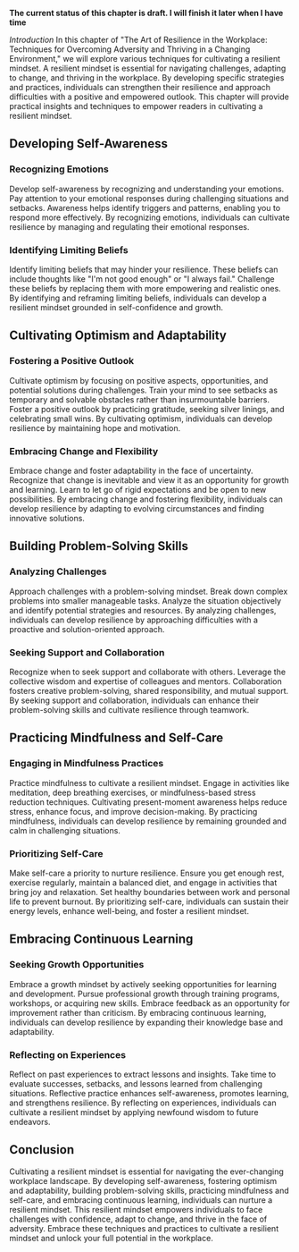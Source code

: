 **The current status of this chapter is draft. I will finish it later when I have time**

*Introduction* In this chapter of "The Art of Resilience in the Workplace: Techniques for Overcoming Adversity and Thriving in a Changing Environment," we will explore various techniques for cultivating a resilient mindset. A resilient mindset is essential for navigating challenges, adapting to change, and thriving in the workplace. By developing specific strategies and practices, individuals can strengthen their resilience and approach difficulties with a positive and empowered outlook. This chapter will provide practical insights and techniques to empower readers in cultivating a resilient mindset.

Developing Self-Awareness
-------------------------

### Recognizing Emotions

Develop self-awareness by recognizing and understanding your emotions. Pay attention to your emotional responses during challenging situations and setbacks. Awareness helps identify triggers and patterns, enabling you to respond more effectively. By recognizing emotions, individuals can cultivate resilience by managing and regulating their emotional responses.

### Identifying Limiting Beliefs

Identify limiting beliefs that may hinder your resilience. These beliefs can include thoughts like "I'm not good enough" or "I always fail." Challenge these beliefs by replacing them with more empowering and realistic ones. By identifying and reframing limiting beliefs, individuals can develop a resilient mindset grounded in self-confidence and growth.

Cultivating Optimism and Adaptability
-------------------------------------

### Fostering a Positive Outlook

Cultivate optimism by focusing on positive aspects, opportunities, and potential solutions during challenges. Train your mind to see setbacks as temporary and solvable obstacles rather than insurmountable barriers. Foster a positive outlook by practicing gratitude, seeking silver linings, and celebrating small wins. By cultivating optimism, individuals can develop resilience by maintaining hope and motivation.

### Embracing Change and Flexibility

Embrace change and foster adaptability in the face of uncertainty. Recognize that change is inevitable and view it as an opportunity for growth and learning. Learn to let go of rigid expectations and be open to new possibilities. By embracing change and fostering flexibility, individuals can develop resilience by adapting to evolving circumstances and finding innovative solutions.

Building Problem-Solving Skills
-------------------------------

### Analyzing Challenges

Approach challenges with a problem-solving mindset. Break down complex problems into smaller manageable tasks. Analyze the situation objectively and identify potential strategies and resources. By analyzing challenges, individuals can develop resilience by approaching difficulties with a proactive and solution-oriented approach.

### Seeking Support and Collaboration

Recognize when to seek support and collaborate with others. Leverage the collective wisdom and expertise of colleagues and mentors. Collaboration fosters creative problem-solving, shared responsibility, and mutual support. By seeking support and collaboration, individuals can enhance their problem-solving skills and cultivate resilience through teamwork.

Practicing Mindfulness and Self-Care
------------------------------------

### Engaging in Mindfulness Practices

Practice mindfulness to cultivate a resilient mindset. Engage in activities like meditation, deep breathing exercises, or mindfulness-based stress reduction techniques. Cultivating present-moment awareness helps reduce stress, enhance focus, and improve decision-making. By practicing mindfulness, individuals can develop resilience by remaining grounded and calm in challenging situations.

### Prioritizing Self-Care

Make self-care a priority to nurture resilience. Ensure you get enough rest, exercise regularly, maintain a balanced diet, and engage in activities that bring joy and relaxation. Set healthy boundaries between work and personal life to prevent burnout. By prioritizing self-care, individuals can sustain their energy levels, enhance well-being, and foster a resilient mindset.

Embracing Continuous Learning
-----------------------------

### Seeking Growth Opportunities

Embrace a growth mindset by actively seeking opportunities for learning and development. Pursue professional growth through training programs, workshops, or acquiring new skills. Embrace feedback as an opportunity for improvement rather than criticism. By embracing continuous learning, individuals can develop resilience by expanding their knowledge base and adaptability.

### Reflecting on Experiences

Reflect on past experiences to extract lessons and insights. Take time to evaluate successes, setbacks, and lessons learned from challenging situations. Reflective practice enhances self-awareness, promotes learning, and strengthens resilience. By reflecting on experiences, individuals can cultivate a resilient mindset by applying newfound wisdom to future endeavors.

Conclusion
----------

Cultivating a resilient mindset is essential for navigating the ever-changing workplace landscape. By developing self-awareness, fostering optimism and adaptability, building problem-solving skills, practicing mindfulness and self-care, and embracing continuous learning, individuals can nurture a resilient mindset. This resilient mindset empowers individuals to face challenges with confidence, adapt to change, and thrive in the face of adversity. Embrace these techniques and practices to cultivate a resilient mindset and unlock your full potential in the workplace.
